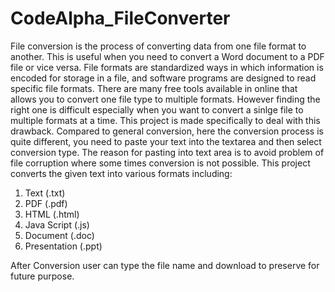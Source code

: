 # CodeAlpha_FileConverter
File conversion is the process of converting data from one file format to another. This is useful when you need to convert a Word document to a PDF file or vice versa. File formats are standardized ways in which information is encoded for storage in a file, and software programs are designed to read specific file formats.
There are many free tools available in online that allows you to convert one file type to multiple formats. However finding the right one is difficult especially when you want to convert a sinlge file to multiple formats at a time. This project is made specifically to deal with this drawback. Compared to general conversion, here the conversion process is quite different, you need to paste your text into the textarea and then select conversion type. The reason for pasting into text area is to avoid problem of file corruption where some times conversion is not possible.
This project converts the given text into various formats including:
1. Text (.txt)
2. PDF (.pdf)
3. HTML (.html)
4. Java Script (.js)
5. Document (.doc)
6. Presentation (.ppt)

After Conversion user can type the file name and download to preserve for future purpose.
